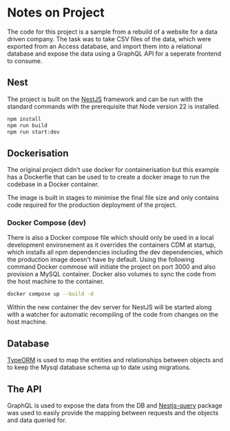 # Notes on Project

The code for this project is a sample from a rebuild of a website for a data driven company. The task was to take CSV files of the data, which were exported from an Access database, and import them into a relational database and expose the data using a GraphQL API for a seperate frontend to consume.

## Nest
The project is built on the [NestJS](https://nestjs.com/) framework and can be run with the standard commands with the prerequisite that Node version 22 is installed.
```bash
npm install
npm run build
npm run start:dev
```

## Dockerisation
The original project didn't use docker for containerisation but this example has a Dockerfie that can be used to to create a docker image to run the codebase in a Docker container.

The image is built in stages to minimise the final file size and only contains code required for the production deployment of the project.
### Docker Compose (dev)
There is also a Docker compose file which should only be used in a local development environement as it overrides the containers CDM at startup, which installs all npm dependencies including the dev dependencies, which the production image doesn't have by default.
Using the following command Docker commose will initiate the project on port 3000 and also provision a MySQL container. Docker also volumes to sync the code from the host machine to the container.
```bash
docker compose up --build -d
```
Within the new container the dev server for NestJS will be started along with a watcher for automatic recompiling of the code from changes on the host machine.

## Database
[TypeORM](https://typeorm.io/) is used to map the entities and relationships between objects and to keep the Mysql database schema up to date using migrations.

## The API
GraphQL is used to expose the data from the DB and [Nestjs-query](https://tripss.github.io/nestjs-query/docs/introduction/getting-started/) package was used to easily provide the mapping between requests and the objects and data queried for.

